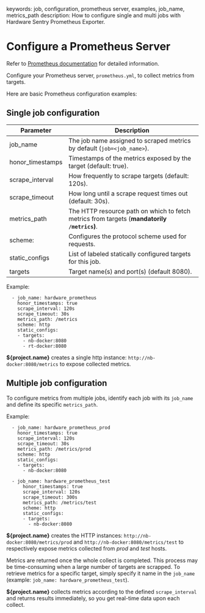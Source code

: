 keywords: job, configuration, prometheus server, examples, job_name, metrics_path
description: How to configure single and multi jobs with Hardware Sentry Prometheus Exporter.

# Configure a Prometheus Server

Refer to [Prometheus documentation](https://prometheus.io/docs/prometheus/latest/configuration/configuration/) for detailed information.

Configure your Prometheus server,  ```prometheus.yml```, to collect metrics from targets.

Here are basic Prometheus configuration examples:

## Single job configuration

|Parameter | Description |
|---------|-----|
|job_name|The job name assigned to scraped metrics by default (`job=<job_name>`).|
|honor_timestamps|Timestamps of the metrics exposed by the target (default: true).|
|scrape_interval|How frequently to scrape targets (default: 120s).|
|scrape_timeout|How long until a scrape request times out (default: 30s).|
|metrics_path|The HTTP resource path on which to fetch metrics from targets (**mandatorily ```/metrics```)**.|
|scheme:|Configures the protocol scheme used for requests.|
|static_configs|List of labeled statically configured targets for this job.|
|targets|Target name(s) and port(s) (default 8080).|

Example:
```
  - job_name: hardware_prometheus
    honor_timestamps: true
    scrape_interval: 120s
    scrape_timeout: 30s
    metrics_path: /metrics
    scheme: http
    static_configs:
    - targets:
      - nb-docker:8080
      - rt-docker:8080
```

**${project.name}** creates a single http instance: ```http://nb-docker:8080/metrics``` to expose collected metrics.

## Multiple job configuration

To configure metrics from multiple jobs, identify each job with its ```job_name``` and define its specific ```metrics_path```.

Example:

```
  - job_name: hardware_prometheus_prod 
    honor_timestamps: true
    scrape_interval: 120s
    scrape_timeout: 30s
    metrics_path: /metrics/prod
    scheme: http
    static_configs:
    - targets:
      - nb-docker:8080

  - job_name: hardware_prometheus_test
      honor_timestamps: true
      scrape_interval: 120s
      scrape_timeout: 300s
      metrics_path: /metrics/test
      scheme: http
      static_configs:
      - targets:
        - nb-docker:8080
```

**${project.name}** creates the HTTP instances: ```http://nb-docker:8080/metrics/prod``` and ```http://nb-docker:8080/metrics/test``` to respectively expose metrics collected from *prod* and *test* hosts.

Metrics are returned once the whole collect is completed. This process may be time-consuming when a large number of targets are scrapped. To retrieve metrics for a specific target, simply specify it name in the ```job_name``` (example: ```job_name: hardware_prometheus_test```).

**${project.name}** collects metrics according to the defined ```scrape_interval``` and returns results immediately, so you get real-time data upon each collect.

